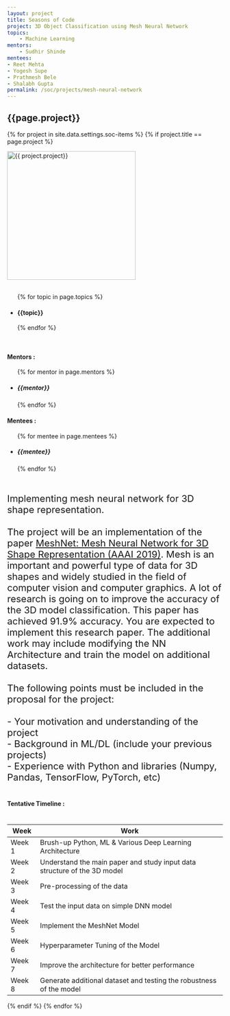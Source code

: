 ```yaml
---
layout: project
title: Seasons of Code
project: 3D Object Classification using Mesh Neural Network
topics:
    - Machine Learning
mentors:
    - Sudhir Shinde  
mentees:
- Reet Mehta 
- Yogesh Supe 
- Prathmesh Bele 
- Shalabh Gupta 
permalink: /soc/projects/mesh-neural-network
---
```


<h2 class="display1 m-3 p-3 text-center">{{page.project}}</h2>

{% for project in site.data.settings.soc-items %}
{% if project.title == page.project %}
<div>
    <img src="{{ site.baseurl }}/{{ project.image }}"  width = "300" height="300" alt="{{ project.project}}" class="border rounded img-soc">
</div>
<div>
    <br>
    <ul>
        {% for topic in page.topics %}
        <li><h4 class="text-primary text-center">{{topic}}</h4></li>
        {% endfor %}
    </ul>
    <br>
    <h4 class="display3  ">Mentors :</h4> 
    <ul>
        {% for mentor in page.mentors %}
        <li><h5 class=" ">{{mentor}}</h5></li>
        {% endfor %}
    </ul>
    <h4 class="display3  ">Mentees :</h4> 
    <ul>
        {% for mentee in page.mentees %}
        <li><h5 class="">{{mentee}}</h5></li>
        {% endfor %}
    </ul>
</div>
<div>
    <p class="display3" style = "font-size:22px;" >
        <br>
        Implementing mesh neural network for 3D shape representation.
        <br><br>
        The project will be an implementation of the paper <a href="https://arxiv.org/abs/1811.11424">MeshNet: Mesh Neural Network for 3D Shape Representation (AAAI 2019)</a>. Mesh is an important and powerful type of data for 3D shapes and widely studied in the field of computer vision and computer graphics. A lot of research is going on to improve the accuracy of the 3D model classification. This paper has achieved 91.9% accuracy. You are expected to implement this research paper. The additional work may include modifying the NN Architecture and train the model on additional datasets.
        <br><br>
        The following points must be included in the proposal for the project:
        <br>
        <br>- Your motivation and understanding of the project
        <br>- Background in ML/DL (include your previous projects)
        <br>- Experience with Python and libraries (Numpy, Pandas, TensorFlow, PyTorch, etc)  
    </p>
</div>
<div>
    <h4 class="display3" style="margin:40px 0px 40px 0px;">Tentative Timeline :</h4>
    <table class="table table-striped">
    <thead>
        <tr>
        <th>Week</th>
        <th>Work</th>
        </tr>
    </thead>
    <tbody>
        <tr>
        <td  >Week 1</td>
        <td>Brush-up Python, ML &amp; Various Deep Learning Architecture</td>
    </tr>
    <tr>
      <td>Week 2</td>
      <td>Understand the main paper and study input data structure of the 3D model</td>
    </tr>
    <tr>
      <td>Week 3</td>
      <td>Pre-processing of the data</td>
    </tr>
    <tr>
      <td>Week 4</td>
      <td>Test the input data on simple DNN model</td>
    </tr>
    <tr>
      <td>Week 5</td>
      <td>Implement the MeshNet Model</td>
    </tr>
    <tr>
      <td>Week 6</td>
      <td>Hyperparameter Tuning of the Model</td>
    </tr>
    <tr>
      <td>Week 7</td>
      <td>Improve the architecture for better performance</td>
    </tr>
    <tr>
      <td>Week 8</td>
      <td>Generate additional dataset and testing the robustness of the model</td>
    </tr>
    </tbody>
    </table>
</div>
{% endif %}
{% endfor %}